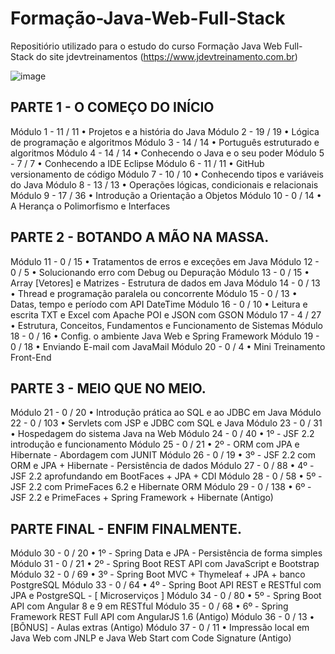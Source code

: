 # Formação-Java-Web-Full-Stack
Repositiório utilizado para o estudo do curso Formação Java Web Full-Stack do site jdevtreinamentos (https://www.jdevtreinamento.com.br)

![image](https://user-images.githubusercontent.com/3740450/165865676-9ebd1399-6cd1-4a08-a1c8-605b9bfa1366.png)


## PARTE 1 - O COMEÇO DO INÍCIO
Módulo 1 - 11 / 11
• Projetos e a história do Java
Módulo 2 - 19 / 19
• Lógica de programação e algoritmos
Módulo 3 - 14 / 14
• Português estruturado e algoritmos
Módulo 4 - 14 / 14
• Conhecendo o Java e o seu poder
Módulo 5 - 7 / 7
• Conhecendo a IDE Eclipse
Módulo 6 - 11 / 11
• GitHub versionamento de código
Módulo 7 - 10 / 10
• Conhecendo tipos e variáveis do Java
Módulo 8 - 13 / 13
• Operações lógicas, condicionais e relacionais
Módulo 9 - 17 / 36
• Introdução a Orientação a Objetos
Módulo 10 - 0 / 14
• A Herança o Polimorfismo e Interfaces

## PARTE 2 - BOTANDO A MÃO NA MASSA.
Módulo 11 - 0 / 15
• Tratamentos de erros e exceções em Java
Módulo 12 - 0 / 5
• Solucionando erro com Debug ou Depuração
Módulo 13 - 0 / 15
• Array [Vetores] e Matrizes - Estrutura de dados em Java
Módulo 14 - 0 / 13
• Thread e programação paralela ou concorrente
Módulo 15 - 0 / 13
• Datas, tempo e período com API DateTime
Módulo 16 - 0 / 10
• Leitura e escrita TXT e Excel com Apache POI e JSON com GSON
Módulo 17 - 4 / 27
• Estrutura, Conceitos, Fundamentos e Funcionamento de Sistemas
Módulo 18 - 0 / 16
• Config. o ambiente Java Web e Spring Framework
Módulo 19 - 0 / 18
• Enviando E-mail com JavaMail
Módulo 20 - 0 / 4
• Mini Treinamento Front-End

## PARTE 3 - MEIO QUE NO MEIO.
Módulo 21 - 0 / 20
• Introdução prática ao SQL e ao JDBC em Java
Módulo 22 - 0 / 103
• Servlets com JSP e JDBC com SQL e Java
Módulo 23 - 0 / 31
• Hospedagem do sistema Java na Web
Módulo 24 - 0 / 40
• 1º - JSF 2.2 introdução e funcionamento
Módulo 25 - 0 / 21
• 2º - ORM com JPA e Hibernate - Abordagem com JUNIT
Módulo 26 - 0 / 19
• 3º - JSF 2.2 com ORM e JPA + Hibernate - Persistência de dados
Módulo 27 - 0 / 88
• 4º - JSF 2.2 aprofundando em BootFaces + JPA + CDI
Módulo 28 - 0 / 58
• 5º - JSF 2.2 com PrimeFaces 6.2 e Hibernate ORM
Módulo 29 - 0 / 138
• 6º - JSF 2.2 e PrimeFaces + Spring Framework + Hibernate (Antigo)

## PARTE FINAL - ENFIM FINALMENTE.
Módulo 30 - 0 / 20
• 1º - Spring Data e JPA - Persistência de forma simples
Módulo 31 - 0 / 21
• 2º - Spring Boot REST API com JavaScript e Bootstrap
Módulo 32 - 0 / 69
• 3º - Spring Boot MVC + Thymeleaf + JPA + banco PostgreSQL
Módulo 33 - 0 / 64
• 4º - Spring Boot API REST e RESTful com JPA e PostgreSQL - [ Microserviços ]
Módulo 34 - 0 / 80
• 5º - Spring Boot API com Angular 8 e 9 em RESTful
Módulo 35 - 0 / 68
• 6º - Spring Framework REST Full API com AngularJS 1.6 (Antigo)
Módulo 36 - 0 / 13
• [BÔNUS] - Aulas extras (Antigo)
Módulo 37 - 0 / 11
• Impressão local em Java Web com JNLP e Java Web Start com Code Signature (Antigo)
